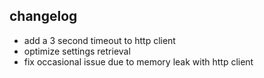 ## changelog
- add a 3 second timeout to http client
- optimize settings retrieval
- fix occasional issue due to memory leak with http client